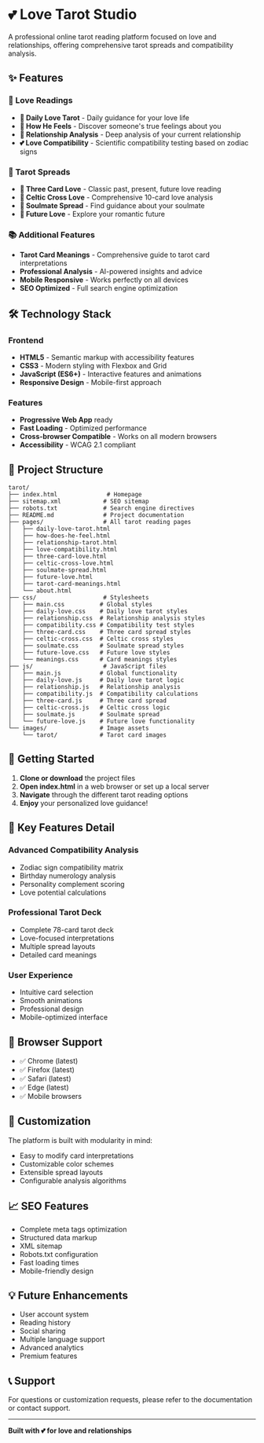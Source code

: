 # 💕 Love Tarot Studio

A professional online tarot reading platform focused on love and relationships, offering comprehensive tarot spreads and compatibility analysis.

## ✨ Features

### 🌹 Love Readings
- **💖 Daily Love Tarot** - Daily guidance for your love life
- **💭 How He Feels** - Discover someone's true feelings about you
- **💑 Relationship Analysis** - Deep analysis of your current relationship
- **💕 Love Compatibility** - Scientific compatibility testing based on zodiac signs

### 🔮 Tarot Spreads
- **💝 Three Card Love** - Classic past, present, future love reading
- **🌟 Celtic Cross Love** - Comprehensive 10-card love analysis
- **💫 Soulmate Spread** - Find guidance about your soulmate
- **🔮 Future Love** - Explore your romantic future

### 📚 Additional Features
- **Tarot Card Meanings** - Comprehensive guide to tarot card interpretations
- **Professional Analysis** - AI-powered insights and advice
- **Mobile Responsive** - Works perfectly on all devices
- **SEO Optimized** - Full search engine optimization

## 🛠️ Technology Stack

### Frontend
- **HTML5** - Semantic markup with accessibility features
- **CSS3** - Modern styling with Flexbox and Grid
- **JavaScript (ES6+)** - Interactive features and animations
- **Responsive Design** - Mobile-first approach

### Features
- **Progressive Web App** ready
- **Fast Loading** - Optimized performance
- **Cross-browser Compatible** - Works on all modern browsers
- **Accessibility** - WCAG 2.1 compliant

## 📁 Project Structure

```
tarot/
├── index.html              # Homepage
├── sitemap.xml            # SEO sitemap
├── robots.txt             # Search engine directives
├── README.md              # Project documentation
├── pages/                 # All tarot reading pages
│   ├── daily-love-tarot.html
│   ├── how-does-he-feel.html
│   ├── relationship-tarot.html
│   ├── love-compatibility.html
│   ├── three-card-love.html
│   ├── celtic-cross-love.html
│   ├── soulmate-spread.html
│   ├── future-love.html
│   ├── tarot-card-meanings.html
│   └── about.html
├── css/                   # Stylesheets
│   ├── main.css          # Global styles
│   ├── daily-love.css    # Daily love tarot styles
│   ├── relationship.css  # Relationship analysis styles
│   ├── compatibility.css # Compatibility test styles
│   ├── three-card.css    # Three card spread styles
│   ├── celtic-cross.css  # Celtic cross styles
│   ├── soulmate.css      # Soulmate spread styles
│   ├── future-love.css   # Future love styles
│   └── meanings.css      # Card meanings styles
├── js/                    # JavaScript files
│   ├── main.js           # Global functionality
│   ├── daily-love.js     # Daily love tarot logic
│   ├── relationship.js   # Relationship analysis
│   ├── compatibility.js  # Compatibility calculations
│   ├── three-card.js     # Three card spread
│   ├── celtic-cross.js   # Celtic cross logic
│   ├── soulmate.js       # Soulmate spread
│   └── future-love.js    # Future love functionality
└── images/               # Image assets
    └── tarot/            # Tarot card images
```

## 🚀 Getting Started

1. **Clone or download** the project files
2. **Open index.html** in a web browser or set up a local server
3. **Navigate** through the different tarot reading options
4. **Enjoy** your personalized love guidance!

## 🌟 Key Features Detail

### Advanced Compatibility Analysis
- Zodiac sign compatibility matrix
- Birthday numerology analysis
- Personality complement scoring
- Love potential calculations

### Professional Tarot Deck
- Complete 78-card tarot deck
- Love-focused interpretations
- Multiple spread layouts
- Detailed card meanings

### User Experience
- Intuitive card selection
- Smooth animations
- Professional design
- Mobile-optimized interface

## 📱 Browser Support

- ✅ Chrome (latest)
- ✅ Firefox (latest)
- ✅ Safari (latest)
- ✅ Edge (latest)
- ✅ Mobile browsers

## 🔧 Customization

The platform is built with modularity in mind:
- Easy to modify card interpretations
- Customizable color schemes
- Extensible spread layouts
- Configurable analysis algorithms

## 📈 SEO Features

- Complete meta tags optimization
- Structured data markup
- XML sitemap
- Robots.txt configuration
- Fast loading times
- Mobile-friendly design

## 💡 Future Enhancements

- User account system
- Reading history
- Social sharing
- Multiple language support
- Advanced analytics
- Premium features

## 📞 Support

For questions or customization requests, please refer to the documentation or contact support.

---

**Built with 💕 for love and relationships** 